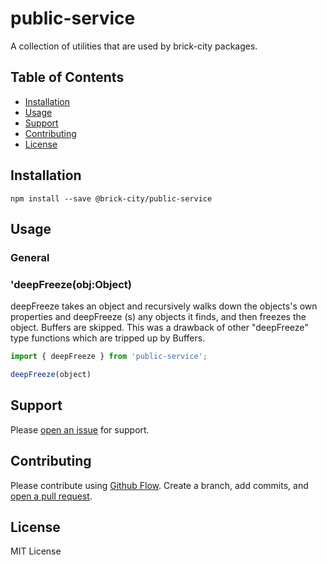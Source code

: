 # public-service

A collection of utilities that are used by brick-city packages.

## Table of Contents

- [Installation](#installation)
- [Usage](#usage)
- [Support](#support)
- [Contributing](#contributing)
- [License](#license)

## Installation

```
npm install --save @brick-city/public-service
```


## Usage

### General

### 'deepFreeze(obj:Object)

deepFreeze takes an object and recursively walks down the objects's own properties and deepFreeze (s) any objects it finds, and then freezes the object. Buffers are skipped. This was a drawback of other "deepFreeze" type functions which are tripped up by Buffers.

```javascript
import { deepFreeze } from 'public-service';

deepFreeze(object)

```
## Support

Please [open an issue](https://github.com/brick-city/public-service/issues/new) for support.

## Contributing

Please contribute using [Github Flow](https://guides.github.com/introduction/flow/). Create a branch, add commits, and [open a pull request](https://github.com/brick-city/public-service/compare/).

## License
MIT License